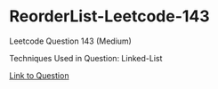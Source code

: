 # ReorderList-Leetcode-143

Leetcode Question 143 (Medium)

Techniques Used in Question:
Linked-List

[Link to Question](https://leetcode.com/problems/reorder-list/)

